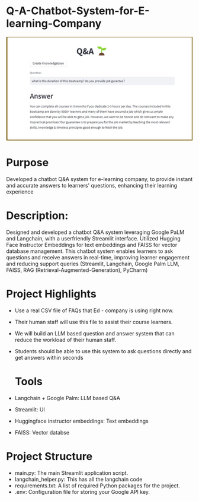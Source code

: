 # Q-A-Chatbot-System-for-E-learning-Company

![image](https://github.com/wasimhassanshah/Q-A-Chatbot-System-for-E-learning-Company/blob/main/Ed_Tech_Q_n_A_Chatbot.JPG)


# Purpose 
Developed a chatbot Q&amp;A system for e-learning company, to provide instant and accurate answers to learners' questions, enhancing their learning experience

# Description: 
Designed and developed a chatbot Q&A system leveraging Google PaLM and Langchain, with a userfriendly Streamlit interface. Utilized Hugging Face Instructor Embeddings for text embeddings and FAISS
for vector database management. This chatbot system enables learners to ask questions and receive answers
in real-time, improving learner engagement and reducing support queries (Streamlit, Langchain, Google
Palm LLM, FAISS, RAG (Retrieval-Augmented-Generation), PyCharm)


# Project Highlights
- Use a real CSV file of FAQs that Ed - company is using right now.
- Their human staff will use this file to assist their course learners.
- We will build an LLM based question and answer system that can reduce the workload of their human staff.
- Students should be able to use this system to ask questions directly and get answers within seconds

  # Tools
- Langchain + Google Palm: LLM based Q&A
- Streamlit: UI
- Huggingface instructor embeddings: Text embeddings
- FAISS: Vector databse

# Project Structure
- main.py: The main Streamlit application script.
- langchain_helper.py: This has all the langchain code
- requirements.txt: A list of required Python packages for the project.
- .env: Configuration file for storing your Google API key.

